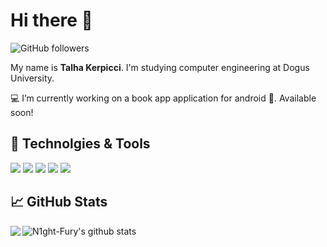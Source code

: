 # Hi there 👋

![GitHub followers](https://img.shields.io/github/followers/N1ght-Fury?color=26A65B&label=Follow%20%40N1ght-Fury&style=for-the-badge)

My name is **Talha Kerpicci**. I'm studying computer engineering at Dogus University. 

💻 I’m currently working on a book app application for android 📱. Available soon!

## 🔧 Technolgies & Tools
<!--![](https://img.shields.io/badge/OS-Linux-informational?style=flat&logo=Linux&logoColor=white&color=26A65B)-->
![](https://img.shields.io/badge/Editor-VS_Code-informational?style=flat&logo=Visual-Studio-Code&logoColor=white&color=26A65B)
![](https://img.shields.io/badge/Code-Python-informational?style=flat&logo=Python&logoColor=white&color=26A65B)
![](https://img.shields.io/badge/Code-Flutter-informational?style=flat&logo=Flutter&logoColor=white&color=26A65B)
![](https://img.shields.io/badge/Code-C_Sharp-informational?style=flat&logo=C-Sharp&logoColor=white&color=26A65B)
![](https://img.shields.io/badge/Browser-Firefox-informational?style=flat&logo=Firefox-Browser&logoColor=white&color=26A65B)

## 📈 GitHub Stats
<a href="https://github.com/N1ght-Fury/N1ght-Fury">
  <img align="left" src="https://github-readme-stats.vercel.app/api/top-langs/?username=N1ght-Fury&theme=dark&hide_langs_below=4" />
</a>

<a href="https://github.com/MartinHeinz/MartinHeinz">
  <img align="left" src="https://github-readme-stats.vercel.app/api/?username=N1ght-Fury&show_icons=true&title_color=fff&icon_color=79ff97&text_color=9f9f9f&bg_color=151515" alt="N1ght-Fury's github stats" />
</a>

<!--
**N1ght-Fury/N1ght-Fury** is a ✨ _special_ ✨ repository because its `README.md` (this file) appears on your GitHub profile.

Here are some ideas to get you started:

-  ...
- 🌱 I’m currently learning ...
- 👯 I’m looking to collaborate on ...
- 🤔 I’m looking for help with ...
- 💬 Ask me about ...
- 📫 How to reach me: ...
- 😄 Pronouns: ...
- ⚡ Fun fact: ...
-->

